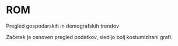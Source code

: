 # ROM
Pregled gospodarskih in demografskih trendov

Začetek je osnoven pregled podatkov, sledijo bolj kostumizirani grafi.
